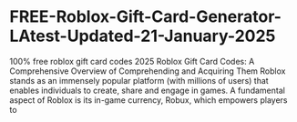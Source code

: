 # FREE-Roblox-Gift-Card-Generator-LAtest-Updated-21-January-2025
100% free roblox gift card codes 2025 Roblox Gift Card Codes: A Comprehensive Overview of Comprehending and Acquiring Them Roblox stands as an immensely popular platform (with millions of users) that enables individuals to create, share and engage in games. A fundamental aspect of Roblox is its in-game currency, Robux, which empowers players to 
